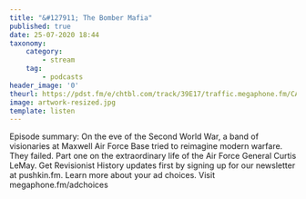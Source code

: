 ```yaml
---
title: "&#127911; The Bomber Mafia"
published: true
date: 25-07-2020 18:44
taxonomy:
    category:
        - stream
    tag:
        - podcasts
header_image: '0'
theurl: https://pdst.fm/e/chtbl.com/track/39E17/traffic.megaphone.fm/CAD5826720918.mp3
image: artwork-resized.jpg
template: listen
--- 
```

Episode summary: On the eve of the Second World War, a band of visionaries at Maxwell Air Force Base tried to reimagine modern warfare. They failed. Part one on the extraordinary life of the Air Force General Curtis LeMay. ﻿Get Revisionist History updates first by signing up for our newsletter at pushkin.fm. Learn more about your ad choices. Visit megaphone.fm/adchoices
